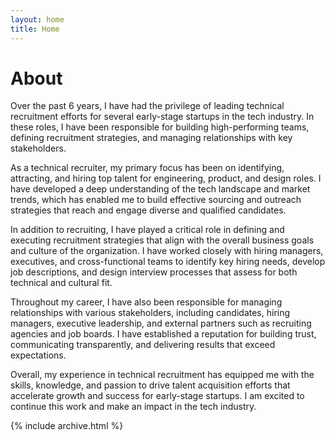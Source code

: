 ```yaml
---
layout: home
title: Home
---
```


# About

Over the past 6 years, I have had the privilege of leading technical recruitment efforts for several early-stage startups in the tech industry. In these roles, I have been responsible for building high-performing teams, defining recruitment strategies, and managing relationships with key stakeholders.

As a technical recruiter, my primary focus has been on identifying, attracting, and hiring top talent for engineering, product, and design roles. I have developed a deep understanding of the tech landscape and market trends, which has enabled me to build effective sourcing and outreach strategies that reach and engage diverse and qualified candidates.

In addition to recruiting, I have played a critical role in defining and executing recruitment strategies that align with the overall business goals and culture of the organization. I have worked closely with hiring managers, executives, and cross-functional teams to identify key hiring needs, develop job descriptions, and design interview processes that assess for both technical and cultural fit.

Throughout my career, I have also been responsible for managing relationships with various stakeholders, including candidates, hiring managers, executive leadership, and external partners such as recruiting agencies and job boards. I have established a reputation for building trust, communicating transparently, and delivering results that exceed expectations.

Overall, my experience in technical recruitment has equipped me with the skills, knowledge, and passion to drive talent acquisition efforts that accelerate growth and success for early-stage startups. I am excited to continue this work and make an impact in the tech industry.




{% include archive.html %}
